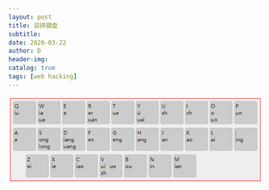 ```yaml
---
layout: post
title: 双拼键盘
subtitle:
date: 2020-03-22
author: D
header-img:
catalog: true
tags: [web hacking]
---
```


![sp](/img/sp.PNG)
